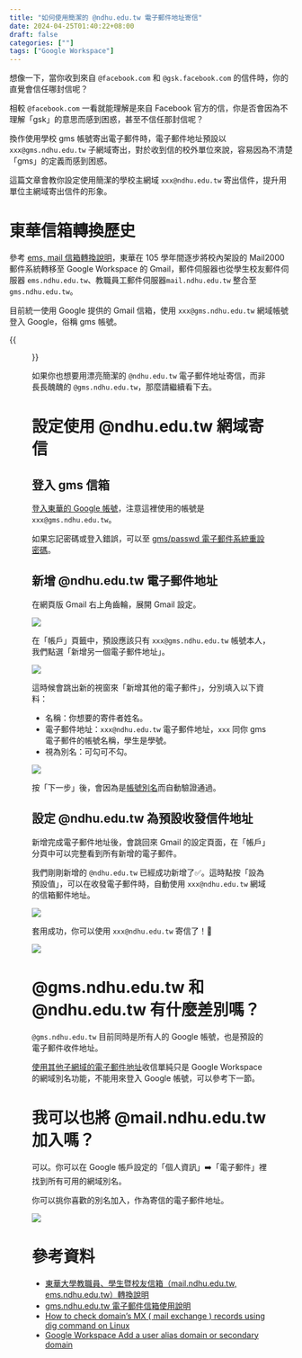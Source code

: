```yaml
---
title: "如何使用簡潔的 @ndhu.edu.tw 電子郵件地址寄信"
date: 2024-04-25T01:40:22+08:00
draft: false
categories: [""]
tags: ["Google Workspace"]
---
```


想像一下，當你收到來自 `@facebook.com` 和 `@gsk.facebook.com` 的信件時，你的直覺會信任哪封信呢？

相較 `@facebook.com` 一看就能理解是來自 Facebook 官方的信，你是否會因為不理解「gsk」的意思而感到困惑，甚至不信任那封信呢？

換作使用學校 gms 帳號寄出電子郵件時，電子郵件地址預設以 `xxx@gms.ndhu.edu.tw` 子網域寄出，對於收到信的校外單位來說，容易因為不清楚「gms」的定義而感到困惑。

這篇文章會教你設定使用簡潔的學校主網域 `xxx@ndhu.edu.tw` 寄出信件，提升用單位主網域寄出信件的形象。

<!--more-->

# 東華信箱轉換歷史

參考 [ems, mail 信箱轉換說明](https://gms.ndhu.edu.tw/transfer.html)，東華在 105 學年間逐步將校內架設的 Mail2000 郵件系統轉移至 Google Workspace 的 Gmail，郵件伺服器也從學生校友郵件伺服器 `ems.ndhu.edu.tw`、教職員工郵件伺服器`mail.ndhu.edu.tw` 整合至 `gms.ndhu.edu.tw`。

目前統一使用 Google 提供的 Gmail 信箱，使用 `xxx@gms.ndhu.edu.tw` 網域帳號登入 Google，俗稱 gms 帳號。


{{<figure src="../images/email-send-from-ndhu-edu-tw/google-login-at-gms-ndhu-edu-tw.jpeg" title="登入 gms 帳號即可使用東華的信箱">}}

如果你也想要用漂亮簡潔的 `@ndhu.edu.tw` 電子郵件地址寄信，而非長長醜醜的 `@gms.ndhu.edu.tw`，那麼請繼續看下去。

<!-- # MX record 配置

電子郵件地址的網域（例如 `@gms.ndhu.edu.tw`）可以理解成一間店的招牌名稱，如果這間店還開了分店，可能就會需要用階層的方式管理，網域也是。在這裡，我們可以看看每個招牌分別對應到實際的地址，也就是郵件伺服器。

從下面的 MX record 中可以得知，圖資因應舊郵件伺服器棄用，將舊的網域與 `ndhu.edu.tw` 均接入 Google Workspace 中的別名，因此信件會自動轉寄進你的 gms 信箱中，避免漏信。

也就是說，無論收信時使用 `@ndhu.ndhu`、`@ems.ndhu` 或 `@mail.ndhu` 等舊的信箱網域，都會自動轉寄回 `@gms.ndhu.edu.tw` 信箱中。

```bash
# @gms.ndhu.edu.tw 現行 gms 信箱本人，使用 Google Workspace Gmail 服務
➜  ~ dig gms.ndhu.edu.tw MX +short
10 ALT3.ASPMX.L.GOOGLE.COM.
5 ALT2.ASPMX.L.GOOGLE.COM.
10 ALT4.ASPMX.L.GOOGLE.COM.
1 ASPMX.L.GOOGLE.COM.
5 ALT1.ASPMX.L.GOOGLE.COM.

# @ndhu.edu.tw 由 Workspace Gmail 接收，轉寄回 gms 信箱
➜  ~ dig ndhu.edu.tw MX +short
5 ALT2.ASPMX.L.GOOGLE.COM.
10 ALT3.ASPMX.L.GOOGLE.COM.
1 ASPMX.L.GOOGLE.COM.
10 ALT4.ASPMX.L.GOOGLE.COM.
5 ALT1.ASPMX.L.GOOGLE.COM.

# @ems.ndhu.edu.tw 是已棄用的學生校友 Mail2000，但一樣接入 Workspace Gmail 接收，轉寄回 gms 信箱
➜  ~ dig ems.ndhu.edu.tw MX +short
2 ASPMX.L.GOOGLE.COM.
10 ASPMX3.L.GOOGLE.COM.
5 ALT1.ASPMX.L.GOOGLE.COM.
5 ALT2.ASPMX.L.GOOGLE.COM.
10 ASPMX2.L.GOOGLE.COM.
20 ems.ndhu.edu.tw.

# @mail.ndhu.edu.tw 是已棄用的教職員工 Mail2000，但一樣接入 Workspace Gmail 接收，轉寄回 gms 信箱
➜  ~ dig mail.ndhu.edu.tw MX +short
10 ALT4.ASPMX.L.GOOGLE.COM.
10 ALT3.ASPMX.L.GOOGLE.COM.
5 ALT1.ASPMX.L.GOOGLE.COM.
5 ALT2.ASPMX.L.GOOGLE.COM.
1 ASPMX.L.GOOGLE.COM.
``` -->

# 設定使用 @ndhu.edu.tw 網域寄信

## 登入 gms 信箱

[登入東華的 Google 帳號](http://mail.google.com/a/gms.ndhu.edu.tw)，注意這裡使用的帳號是 `xxx@gms.ndhu.edu.tw`。

如果忘記密碼或登入錯誤，可以至 [gms/passwd 電子郵件系統重設密碼](https://gms.ndhu.edu.tw/passwd/)。

## 新增 @ndhu.edu.tw 電子郵件地址

在網頁版 Gmail 右上角齒輪，展開 Gmail 設定。

![](../images/email-send-from-ndhu-edu-tw/gmail-go-setting.jpeg)

在「帳戶」頁籤中，預設應該只有 `xxx@gms.ndhu.edu.tw` 帳號本人，我們點選「新增另一個電子郵件地址」。

![](../images/email-send-from-ndhu-edu-tw/gmail-setting-account.jpeg)

這時候會跳出新的視窗來「新增其他的電子郵件」，分別填入以下資料：

- 名稱：你想要的寄件者姓名。
- 電子郵件地址：`xxx@ndhu.edu.tw` 電子郵件地址，`xxx` 同你 gms 電子郵件的帳號名稱，學生是學號。
- 視為別名：可勾可不勾。

![](../images/email-send-from-ndhu-edu-tw/gmail-add-email-address.jpeg)

按「下一步」後，會因為是[帳號別名](#我可以也將-mailndhuedutw-加入嗎)而自動驗證通過。

## 設定 @ndhu.edu.tw 為預設收發信件地址

新增完成電子郵件地址後，會跳回來 Gmail 的設定頁面，在「帳戶」分頁中可以完整看到所有新增的電子郵件。

我們剛剛新增的 `@ndhu.edu.tw` 已經成功新增了✅。這時點按「設為預設值」，可以在收發電子郵件時，自動使用 `xxx@ndhu.edu.tw` 網域的信箱郵件地址。

![](../images/email-send-from-ndhu-edu-tw/gmail-set-ndhuedutw-as-default-address.jpeg)

套用成功，你可以使用 `xxx@ndhu.edu.tw` 寄信了！🎉

![](../images/email-send-from-ndhu-edu-tw/gmail-compose-use-ndhuedutw-address.jpeg)

# @gms.ndhu.edu.tw 和 @ndhu.edu.tw 有什麼差別嗎？

`@gms.ndhu.edu.tw` 目前同時是所有人的 Google 帳號，也是預設的電子郵件收件地址。

[使用其他子網域的電子郵件地址](#我可以也將-mailndhuedutw-加入嗎)收信單純只是 Google Workspace 的網域別名功能，不能用來登入 Google 帳號，可以參考下一節。

# 我可以也將 @mail.ndhu.edu.tw 加入嗎？

可以。你可以在 Google 帳戶設定的「個人資訊」➡️「電子郵件」裡找到所有可用的網域別名。

你可以挑你喜歡的別名加入，作為寄信的電子郵件地址。

![](../images/email-send-from-ndhu-edu-tw/google-account-ndhu-alternate-alias.jpeg)

# 參考資料

- [東華大學教職員、學生暨校友信箱（mail.ndhu.edu.tw, ems.ndhu.edu.tw）轉換說明](https://gms.ndhu.edu.tw/transfer.html)
- [gms.ndhu.edu.tw 電子郵件信箱使用說明](https://gms.ndhu.edu.tw/)
- [How to check domain’s MX ( mail exchange ) records using dig command on Linux](https://linuxconfig.org/how-to-check-domain-s-mx-mail-exchange-records-using-dig-command-on-linux)
- [Google Workspace Add a user alias domain or secondary domain](https://support.google.com/a/answer/7502379?hl=en)